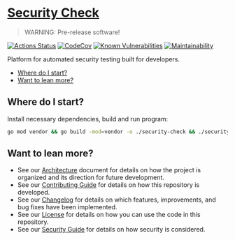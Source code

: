 # [Security Check](https://github.com/dbtedman/security-check)

> WARNING: Pre-release software!

[![Actions Status](https://github.com/dbtedman/security-check/workflows/Test/badge.svg)](https://github.com/dbtedman/security-check/actions)
[![CodeCov](https://codecov.io/gh/dbtedman/security-check/branch/master/graph/badge.svg)](https://codecov.io/gh/dbtedman/security-check)
[![Known Vulnerabilities](https://snyk.io/test/github/dbtedman/security-check/badge.svg?style=flat-square)](https://snyk.io/test/github/dbtedman/security-check)
[![Maintainability](https://api.codeclimate.com/v1/badges/243954e728e1e087b22b/maintainability)](https://codeclimate.com/github/dbtedman/security-check/maintainability)

Platform for automated security testing built for developers.

-   [Where do I start?](#where-do-i-start)
-   [Want to lean more?](#want-to-lean-more)

## Where do I start?

Install necessary dependencies, build and run program:

```bash
go mod vendor && go build -mod=vendor -o ./security-check && ./security-check
```

## Want to lean more?

-   See our [Architecture](ARCHITECTURE.md) document for details on how the project is organized and its direction for future development.
-   See our [Contributing Guide](CONTRIBUTING.md) for details on how this repository is developed.
-   See our [Changelog](CHANGELOG.md) for details on which features, improvements, and bug fixes have been implemented.
-   See our [License](LICENSE.md) for details on how you can use the code in this repository.
-   See our [Security Guide](SECURITY.md) for details on how security is considered.
